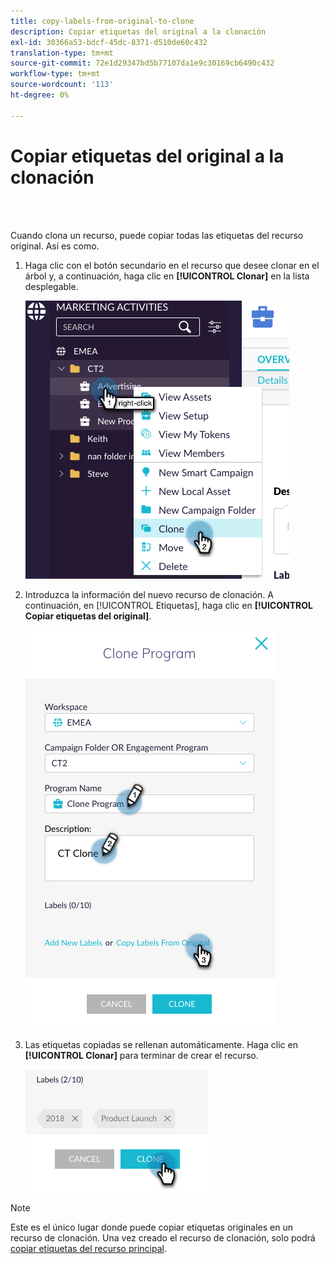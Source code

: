 ```yaml
---
title: copy-labels-from-original-to-clone
description: Copiar etiquetas del original a la clonación
exl-id: 30366a53-bdcf-45dc-8371-d510de60c432
translation-type: tm+mt
source-git-commit: 72e1d29347bd5b77107da1e9c30169cb6490c432
workflow-type: tm+mt
source-wordcount: '113'
ht-degree: 0%

---
```


# Copiar etiquetas del original a la clonación

<br> 

Cuando clona un recurso, puede copiar todas las etiquetas del recurso original. Así es como.

1. Haga clic con el botón secundario en el recurso que desee clonar en el árbol y, a continuación, haga clic en **[!UICONTROL Clonar]** en la lista desplegable.

   ![Imagen uno](/help/sky/assets/labels/copy-labels-from-original-to-clone/copy-labels-from-original-to-clone-1.jpg)

1. Introduzca la información del nuevo recurso de clonación. A continuación, en [!UICONTROL Etiquetas], haga clic en **[!UICONTROL Copiar etiquetas del original]**.

   ![Imagen dos](/help/sky/assets/labels/copy-labels-from-original-to-clone/copy-labels-from-original-to-clone-2.jpg)

1. Las etiquetas copiadas se rellenan automáticamente. Haga clic en **[!UICONTROL Clonar]** para terminar de crear el recurso.

   ![Imagen tres](/help/sky/assets/labels/copy-labels-from-original-to-clone/copy-labels-from-original-to-clone-3.jpg)

>[!NOTE]
>
>Este es el único lugar donde puede copiar etiquetas originales en un recurso de clonación. Una vez creado el recurso de clonación, solo podrá [copiar etiquetas del recurso principal](/help/sky/copy-labels-from-parent-to-child.md).
